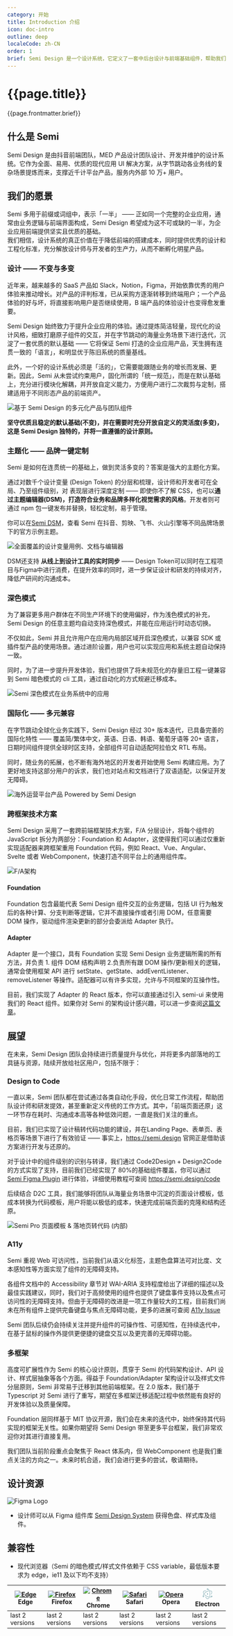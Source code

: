 ```yaml
---
category: 开始
title: Introduction 介绍
icon: doc-intro
outline: deep
localeCode: zh-CN
order: 1
brief: Semi Design 是一个设计系统，它定义了一套中后台设计与前端基础组件，帮助我们更容易地创造更加一致的用户体验。
---
```


<script setup>
import { useData } from 'vitepress';
import DesignToken from '../../../DesignToken.vue';



const { site, theme, page, frontmatter } = useData()
</script>

# {{page.title}}

{{page.frontmatter.brief}}
## 什么是 Semi

Semi Design 是由抖音前端团队，MED 产品设计团队设计、开发并维护的设计系统。它作为全面、易用、优质的现代应用 UI 解决方案，从字节跳动各业务线的复杂场景提炼而来，支撑近千计平台产品，服务内外部 10 万+ 用户。

## 我们的愿景

Semi 多用于前缀或词组中，表示「一半」 —— 正如同一个完整的企业应用，通常由业务逻辑与前端界面构成，Semi Design 希望成为这不可或缺的一半，为企业应用前端提供坚实且优质的基础。  
我们相信，设计系统的真正价值在于降低前端的搭建成本，同时提供优秀的设计和工程化标准，充分解放设计师与开发者的生产力，从而不断孵化明星产品。

### 设计 —— 不变与多变

近年来，越来越多的 SaaS 产品如 Slack，Notion，Figma，开始依靠优秀的用户体验来推动增长。对产品的评判标准，已从采购方逐渐转移到终端用户；一个产品体验的好与坏，将直接影响用户是否继续使用，B 端产品的体验设计也变得愈发重要。

Semi Design 始终致力于提升企业应用的体验。通过提炼简洁轻量，现代化的设计风格，细致打磨原子组件的交互，并在字节跳动的海量业务场景下进行迭代，沉淀了一套优质的默认基础 —— 它将保证 Semi 打造的企业应用产品，天生拥有连贯一致的「语言」，和明显优于陈旧系统的质量基线。

此外，一个好的设计系统必须是「活的」，它需要能跟随业务的增长而发展、更新。因此，Semi 从未尝试约束用户，固化所谓的「统一规范」，而是在默认基础上，充分进行模块化解耦，并开放自定义能力，方便用户进行二次裁剪与定制，搭建适用于不同形态产品的前端资产。

![基于 Semi Design 的多元化产品与团队组件](https://lf9-static.semi.design/obj/semi-tos/images/introduction-showcase.gif)

**坚守优质且稳定的默认基础(不变)，并在需要时充分开放自定义的灵活度(多变)，这是 Semi Design 独特的，并将一直遵循的设计原则。**

### 主题化 —— 品牌一键定制

Semi 是如何在连贯统一的基础上，做到灵活多变的？答案是强大的主题化方案。

通过对数千个设计变量 (Design Token) 的分层和梳理，设计师和开发者可在全局、乃至组件级别，对 表现层进行深度定制 —— 即使你不了解 CSS，也可以**通过主题编辑器(DSM)，打造符合业务和品牌多样化视觉需求的风格**。开发者则可通过 npm 包一键发布并替换，轻松定制，易于管理。

你可以在[Semi DSM](https://semi.design/dsm/store)，查看 Semi 在抖音、剪映、飞书、火山引擎等不同品牌场景下的官方示例主题。

![全面覆盖的设计变量用例、文档与编辑器](https://lf3-static.bytednsdoc.com/obj/eden-cn/ptlz_zlp/ljhwZthlaukjlkulzlp/tech-doc/p3.gif)

DSM还支持 **从线上到设计工具的实时同步** —— Design Token可以同时在工程项目与Figma中进行消费，在提升效率的同时，进一步保证设计和研发的持续对齐，降低产研间的沟通成本。

### 深色模式

为了兼容更多用户群体在不同生产环境下的使用偏好，作为浅色模式的补充，Semi Design 的任意主题均自动支持深色模式，并能在应用运行时动态切换。

不仅如此，Semi 并且允许用户在应用内局部区域开启深色模式，以兼容 SDK 或插件型产品的使用场景。通过进阶设置，用户也可以实现应用和系统主题自动保持一致。

同时，为了进一步提升开发体验，我们也提供了将未规范化的存量旧工程一键兼容到 Semi 暗色模式的 cli 工具，通过自动化的方式规避迁移成本。

![Semi 深色模式在业务系统中的应用](https://lf26-static.bytednsdoc.com/obj/eden-cn/ptlz_zlp/ljhwZthlaukjlkulzlp/tech-doc/p4darkmode.gif)

### 国际化 —— 多元兼容

在字节跳动全球化业务实践下，Semi Design 经过 30+ 版本迭代，已具备完善的国际化特性 —— 覆盖简/繁体中文，英语、日语、韩语、葡萄牙语等 20+ 语言，日期时间组件提供全球时区支持，全部组件可自动适配阿拉伯文 RTL 布局。

同时，随业务的拓展，也不断有海外地区的开发者开始使用 Semi 构建应用。为了更好地支持这部分用户的诉求，我们也对站点和文档进行了双语适配，以保证开发无障碍。

![海外运营平台产品 Powered by Semi Design](https://lf9-static.bytednsdoc.com/obj/eden-cn/ptlz_zlp/ljhwZthlaukjlkulzlp/tech-doc/p5global.png)

### 跨框架技术方案

Semi Design 采用了一套跨前端框架技术方案，F/A 分层设计，将每个组件的 JavaScript 拆分为两部分：Foundation 和 Adapter，这使得我们可以通过仅重新实现适配器来跨框架重用 Foundation 代码，例如 React、Vue、Angular、Svelte 或者 WebComponent，快速打造不同平台上的通用组件库。

![F/A架构](https://lf3-static.bytednsdoc.com/obj/eden-cn/ptlz_zlp/ljhwZthlaukjlkulzlp/tech-doc/crossFrame.png)

#### Foundation

Foundation 包含最能代表 Semi Design 组件交互的业务逻辑，包括 UI 行为触发后的各种计算、分支判断等逻辑，它并不直接操作或者引用 DOM，任意需要 DOM 操作，驱动组件渲染更新的部分会委派给 Adapter 执行。

#### Adapter

Adapter 是一个接口，具有 Foundation 实现 Semi Design 业务逻辑所需的所有方法，并负责 1. 组件 DOM 结构声明 2.负责所有跟 DOM 操作/更新相关的逻辑，通常会使用框架 API 进行 setState、getState、addEventListener、removeListener 等操作。适配器可以有许多实现，允许与不同框架的互操作性。

目前，我们实现了 Adapter 的 React 版本，你可以直接通过引入 semi-ui 来使用我们的 React 组件。如果你对 Semi 的架构设计感兴趣，可以进一步查阅[这篇文章](https://bytedance.feishu.cn/docs/doccnTgc0iGOVPubHZkwPpxXSNh#)。

## 展望

在未来，Semi Design 团队会持续进行质量提升与优化，并将更多内部落地的工具链与资源，陆续开放给社区用户，包括不限于：

### Design to Code

一直以来，Semi 团队都在尝试通过各类自动化手段，优化日常工作流程，帮助团队设计师和研发提效，甚至重新定义传统的工作方式。其中，「前端页面还原」这一环节存在耗时、沟通成本高等各种低效问题，一直是我们关注的重点。

目前，我们已实现了设计稿转代码功能的建设，并在Landing Page、表单页、表格页等场景下进行了有效验证 —— 事实上，https://semi.design 官网正是借助该方案进行开发与还原的。  

对于设计中的组件级别的识别与转译，我们通过 Code2Design + Design2Code 的方式实现了支持，目前我们已经实现了 80%的基础组件覆盖，你可以通过 [Semi Figma Plugin](https://www.figma.com/community/plugin/1166339852662786534/Semi-Design-%E8%AE%BE%E8%AE%A1%E8%BD%AC%E4%BB%A3%E7%A0%81---%E7%A4%BE%E5%8C%BA%E7%89%88) 进行体验，详细使用教程可查阅 https://semi.design/code 


后续结合 D2C 工具，我们能够将团队从海量业务场景中沉淀的页面设计模板，低成本转换为代码模板，用户将能以极低的成本，快速完成前端页面的克隆和结构还原。

![Semi Pro 页面模板 & 落地页转代码 (内部)](https://lf9-static.bytednsdoc.com/obj/eden-cn/ptlz_zlp/ljhwZthlaukjlkulzlp/tech-doc/semiPro.gif)

### A11y

Semi 重视 Web 可访问性，当前我们从语义化标签，主题色盘算法可对比度、文本感知性等方面实现了组件的无障碍支持。  

各组件文档中的 Accessibility 章节对 WAI-ARIA 支持程度给出了详细的描述以及最佳实践建议，同时，我们对于高频使用的组件也提供了键盘事件支持以及焦点可访问性的无障碍支持。但由于无障碍的改进是一项工作量较大的工程，目前我们尚未在所有组件上提供完备键盘与焦点无障碍功能，更多的进展可查阅 [A11y Issue](https://github.com/DouyinFE/semi-design/issues/205)  

Semi 团队后续仍会持续关注并提升组件的可操作性、可感知性，在持续迭代中，在基于鼠标的操作外提供更便捷的键盘交互以及更完善的无障碍功能。

### 多框架

高度可扩展性作为 Semi 的核心设计原则，贯穿于 Semi 的代码架构设计、API 设计、样式层抽象等各个方面。得益于 Foundation/Adapter 架构设计以及样式文件分层原则，Semi 非常易于迁移到其他前端框架。在 2.0 版本，我们基于 Typescript 对 Semi 进行了重写，期望在多框架迁移适配过程中依然能有良好的开发体验以及质量保障。

Foundation 层同样基于 MIT 协议开源，我们会在未来的迭代中，始终保持其代码实现的框架无关性。如果你期望将 Semi Design 带至更多平台框架，我们非常欢迎你对其进行直接复用。

我们团队当前阶段重点会聚焦于 React 体系内，但 WebComponent 也是我们重点关注的方向之一。未来时机合适，我们会进行更多的尝试，敬请期待。

## 设计资源  

![Figma Logo](https://upload.wikimedia.org/wikipedia/commons/thumb/3/33/Figma-logo.svg/64px-Figma-logo.svg.png)

-   设计师可以从 Figma 组件库 [Semi Design System](https://www.figma.com/@semi) 获得色盘、样式库及组件。

## 兼容性

-   现代浏览器（Semi 的暗色模式/样式文件依赖于 CSS variable，最低版本要求为 edge，ie11 及以下均不支持）


| [<img src="https://raw.githubusercontent.com/alrra/browser-logos/master/src/edge/edge_48x48.png" alt="Edge" width="24px" height="24px" />](http://godban.github.io/browsers-support-badges/)<br/>Edge | [<img src="https://raw.githubusercontent.com/alrra/browser-logos/master/src/firefox/firefox_48x48.png" alt="Firefox" width="24px" height="24px" />](http://godban.github.io/browsers-support-badges/)<br/>Firefox | [<img src="https://raw.githubusercontent.com/alrra/browser-logos/master/src/chrome/chrome_48x48.png" alt="Chrome" width="24px" height="24px" />](http://godban.github.io/browsers-support-badges/)<br/>Chrome | [<img src="https://raw.githubusercontent.com/alrra/browser-logos/master/src/safari/safari_48x48.png" alt="Safari" width="24px" height="24px" />](http://godban.github.io/browsers-support-badges/)<br/> Safari | [<img src="https://raw.githubusercontent.com/alrra/browser-logos/master/src/opera/opera_48x48.png" alt="Opera" width="24px" height="24px" />](http://godban.github.io/browsers-support-badges/)<br/>Opera | [<img src="https://raw.githubusercontent.com/alrra/browser-logos/master/src/electron/electron_48x48.png" alt="Electron" width="24px" height="24px" />](http://godban.github.io/browsers-support-badges/)<br/>Electron |
| --- | --- | --- | --- | --- | --- |
| last 2 versions | last 2 versions | last 2 versions | last 2 versions | last 2 versions | last 2 versions |
